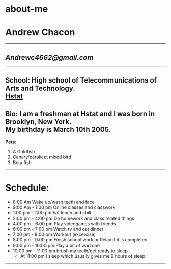 # about-me
# Andrew Chacon
---
## _Andrewc4662@gmail.com_
---
School: High school of Telecommunications of Arts and Technology.  
[Hstat](https://www.hstat.org/)
---
Bio: I am a freshman at Hstat and I was born in Brooklyn, New York.  
My birthday is March 10th 2005.
---
**Pets**: 
1.  A Goldfish 
2.  Canary/parakeet mixed bird  
3.  Beta fish
---
# Schedule:  
* 8:00 Am Wake up/wash teeth and face  
* 9:00 Am - 1:00 pm Online classes and classwork 
* 1:00 pm - 2:00 pm Eat lunch and chill  
* 2:00 pm - 4:00 pm Do homework and class related things  
* 4:00 pm - 6:00 pm Play videogames with friends  
* 6:00 pm - 7:00 pm Watch tv and eat dinner  
* 7:00 pm - 8:00 pm Workout (excercise)  
* 8:00 pm - 9:00 pm Finish school work or Relax if it is completed  
* 9:00 pm - 10:00 pm Play a bit of warzone  
* 10:00 pm - 11:00 pm brush my teeth/get ready to sleep   
    * At 11:00 pm I sleep which usually gives me 9 hours of sleep

---